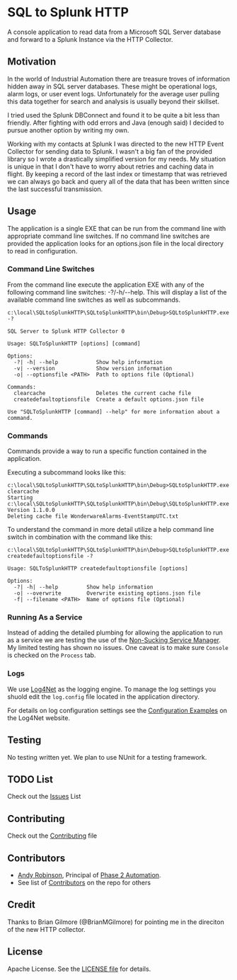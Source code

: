﻿# SQL to Splunk HTTP

A console application to read data from a Microsoft SQL Server database and forward to a Splunk Instance via the HTTP Collector.

## Motivation

In the world of Industrial Automation there are treasure troves of information hidden away in SQL server databases.  These might be operational logs, alarm logs, or user event logs.  Unfortunately for the average user pulling this data together for search and analysis is usually beyond their skillset.

I tried used the Splunk DBConnect and found it to be quite a bit less than friendly.  After fighting with odd errors and Java (enough said) I decided to pursue another option by writing my own.

Working with my contacts at Splunk I was directed to the new HTTP Event Collector for sending data to Splunk.  I wasn't a big fan of the provided library so I wrote a drastically simplified version for my needs.  My situation is unique in that I don't have to worry about retries and caching data in flight.  By keeping a record of the last index or timestamp that was retrieved we can always go back and query all of the data that has been written since the last successful transmission.

## Usage

The application is a single EXE that can be run from the command line with appropriate command line switches.  If no command line switches are provided the application looks for an options.json file in the local directory to read in configuration.

### Command Line Switches

From the command line execute the application EXE with any of the following command line switches: -?/-h/--help.  This will display a list of the available command line switches as well as subcommands.

```batchfile
c:\local\SQLtoSplunkHTTP\SQLtoSplunkHTTP\bin\Debug>SQLtoSplunkHTTP.exe -?

SQL Server to Splunk HTTP Collector 0

Usage: SQLToSplunkHTTP [options] [command]

Options:
  -?| -h| --help            Show help information
  -v| --version             Show version information
  -o| --optionsfile <PATH>  Path to options file (Optional)

Commands:
  clearcache                Deletes the current cache file
  createdefaultoptionsfile  Create a default options.json file

Use "SQLToSplunkHTTP [command] --help" for more information about a command.
```

### Commands

Commands provide a way to run a specific function contained in the application.

Executing a subcommand looks like this:

```batchfile
c:\local\SQLtoSplunkHTTP\SQLtoSplunkHTTP\bin\Debug>SQLtoSplunkHTTP.exe clearcache
Starting c:\local\SQLtoSplunkHTTP\SQLtoSplunkHTTP\bin\Debug\SQLtoSplunkHTTP.exe Version 1.1.0.0
Deleting cache file WonderwareAlarms-EventStampUTC.txt
```

To understand the command in more detail utilize a help command line switch in combination with the command like this:

```batchfile
c:\local\SQLtoSplunkHTTP\SQLtoSplunkHTTP\bin\Debug>SQLtoSplunkHTTP.exe createdefaultoptionsfile -?

Usage: SQLToSplunkHTTP createdefaultoptionsfile [options]

Options:
  -?| -h| --help         Show help information
  -o| --overwrite        Overwrite existing options.json file
  -f| --filename <PATH>  Name of options file (Optional)
```

### Running As a Service

Instead of adding the detailed plumbing for allowing the application to run as a service we are testing the use of the [Non-Sucking Service Manager](https://nssm.cc/). My limited testing has shown no issues. One caveat is to make sure `Console` is checked on the `Process` tab.

### Logs

We use [Log4Net](https://logging.apache.org/log4net/) as the logging engine. To manage the log settings you shuold edit the `log.config` file located in the application directory.

For details on log configuration settings see the [Configuration Examples](https://logging.apache.org/log4net/release/config-examples.html) on the Log4Net website.

## Testing

No testing written yet.  We plan to use NUnit for a testing framework.

## TODO List

Check out the [Issues](/../../issues) List

## Contributing

Check out the [Contributing](/CONTRIBUTING.MD) file

## Contributors

* [Andy Robinson](mailto:andy@phase2automation.com), Principal of [Phase 2 Automation](http://phase2automation.com).
* See list of [Contributors](/../../graphs/contributors) on the repo for others

## Credit

Thanks to Brian Gilmore (@BrianMGilmore) for pointing me in the direciton of the new HTTP collector.

## License

Apache License. See the [LICENSE file](/LICENSE) for details.
